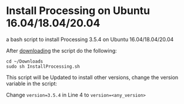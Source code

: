 # Install Processing on Ubuntu 16.04/18.04/20.04
a bash script to install Processing 3.5.4 on Ubuntu 16.04/18.04/20.04

After [downloading](https://github.com/AtjonTV/ProcessingInst/releases/download/inst_p3_v3.5.4/InstallProcessing.sh) the script do the following:

`cd ~/Downloads`   
`sudo sh InstallProcessing.sh`

This script will be Updated to install other versions, change the version variable in the script:  

Change `version=3.5.4` in Line 4 to `version=<any_version>`
